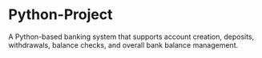# Python-Project
A Python-based banking system that supports account creation, deposits, withdrawals, balance checks, and overall bank balance management.
